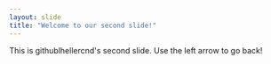```yaml
---
layout: slide
title: "Welcome to our second slide!"
---
```

This is githublhellercnd's second slide.
Use the left arrow to go back!